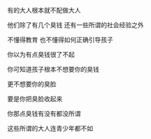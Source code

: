 有的大人根本就不配做大人

他们除了有几个臭钱 还有一些所谓的社会经验之外

不懂得教育 也不懂得如何正确引导孩子

你以为有点臭钱很了不起

你可知道孩子根本不想要你的臭钱

更不想要你的臭脸

要是你把臭脸收起来

你那点臭钱有没有都没所谓

这些所谓的大人连青少年都不如
